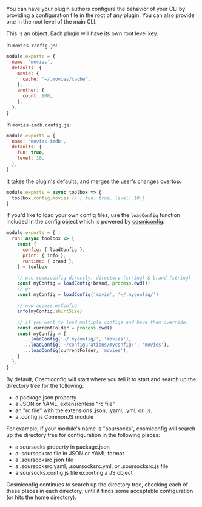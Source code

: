 You can have your plugin authors configure the behavior of your CLI by providing a configuration file in the root of any plugin. You can also provide one in the root level of the main CLI.

This is an object. Each plugin will have its own root level key.

In `movies.config.js`:

```js
module.exports = {
  name: 'movies',
  defaults: {
    movie: {
      cache: '~/.movies/cache',
    },
    another: {
      count: 100,
    },
  },
}
```

In `movies-imdb.config.js`:

```js
module.exports = {
  name: 'movies-imdb',
  defaults: {
    fun: true,
    level: 10,
  },
}
```

It takes the plugin's defaults, and merges the user's changes overtop.

```js
module.exports = async toolbox => {
  toolbox.config.movies // { fun: true, level: 10 }
}
```

If you'd like to load your own config files, use the `loadConfig` function included in the config object which is powered by [cosmiconfig](https://github.com/davidtheclark/cosmiconfig):

```js
module.exports = {
  run: async toolbox => {
    const {
      config: { loadConfig },
      print: { info },
      runtime: { brand },
    } = toolbox

    // use cosmiconfig directly: directory (string) & brand (string)
    const myConfig = loadConfig(brand, process.cwd())
    // or
    const myConfig = loadConfig('movie', '~/.myconfig/')

    // now access myConfig
    info(myConfig.shirtSize)

    // if you want to load multiple configs and have them override:
    const currentFolder = process.cwd()
    const myConfig = {
      ...loadConfig('~/.myconfig/', 'movies'),
      ...loadConfig('~/configurations/myconfig/', 'movies'),
      ...loadConfig(currentFolder, 'movies'),
    }
  },
}
```

By default, Cosmiconfig will start where you tell it to start and search up the directory tree for the following:

- a package.json property
- a JSON or YAML, extensionless "rc file"
- an "rc file" with the extensions .json, .yaml, .yml, or .js.
- a .config.js CommonJS module

For example, if your module's name is "soursocks", cosmiconfig will search up the directory tree for configuration in the following places:

- a soursocks property in package.json
- a .soursocksrc file in JSON or YAML format
- a .soursocksrc.json file
- a .soursocksrc.yaml, .soursocksrc.yml, or .soursocksrc.js file
- a soursocks.config.js file exporting a JS object

Cosmiconfig continues to search up the directory tree, checking each of these places in each directory, until it finds some acceptable configuration (or hits the home directory).
